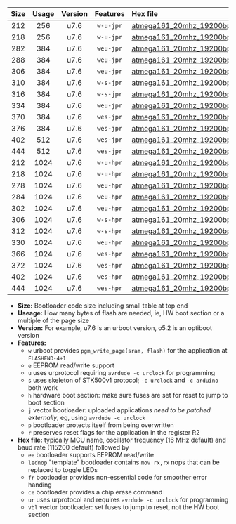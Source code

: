 |Size|Usage|Version|Features|Hex file|
|:-:|:-:|:-:|:-:|:--|
|212|256|u7.6|`w-u-jpr`|[atmega161_20mhz_19200bps_ur_vbl.hex](https://raw.githubusercontent.com/stefanrueger/urboot/main/bootloaders/atmega161/fcpu_20mhz/19200_bps/atmega161_20mhz_19200bps_ur_vbl.hex)|
|218|256|u7.6|`w-u-jpr`|[atmega161_20mhz_19200bps_lednop_ur_vbl.hex](https://raw.githubusercontent.com/stefanrueger/urboot/main/bootloaders/atmega161/fcpu_20mhz/19200_bps/atmega161_20mhz_19200bps_lednop_ur_vbl.hex)|
|282|384|u7.6|`weu-jpr`|[atmega161_20mhz_19200bps_ee_ur_vbl.hex](https://raw.githubusercontent.com/stefanrueger/urboot/main/bootloaders/atmega161/fcpu_20mhz/19200_bps/atmega161_20mhz_19200bps_ee_ur_vbl.hex)|
|288|384|u7.6|`weu-jpr`|[atmega161_20mhz_19200bps_ee_lednop_ur_vbl.hex](https://raw.githubusercontent.com/stefanrueger/urboot/main/bootloaders/atmega161/fcpu_20mhz/19200_bps/atmega161_20mhz_19200bps_ee_lednop_ur_vbl.hex)|
|306|384|u7.6|`weu-jpr`|[atmega161_20mhz_19200bps_ee_lednop_fr_ur_vbl.hex](https://raw.githubusercontent.com/stefanrueger/urboot/main/bootloaders/atmega161/fcpu_20mhz/19200_bps/atmega161_20mhz_19200bps_ee_lednop_fr_ur_vbl.hex)|
|310|384|u7.6|`w-s-jpr`|[atmega161_20mhz_19200bps_vbl.hex](https://raw.githubusercontent.com/stefanrueger/urboot/main/bootloaders/atmega161/fcpu_20mhz/19200_bps/atmega161_20mhz_19200bps_vbl.hex)|
|316|384|u7.6|`w-s-jpr`|[atmega161_20mhz_19200bps_lednop_vbl.hex](https://raw.githubusercontent.com/stefanrueger/urboot/main/bootloaders/atmega161/fcpu_20mhz/19200_bps/atmega161_20mhz_19200bps_lednop_vbl.hex)|
|334|384|u7.6|`weu-jpr`|[atmega161_20mhz_19200bps_ee_lednop_fr_ce_ur_vbl.hex](https://raw.githubusercontent.com/stefanrueger/urboot/main/bootloaders/atmega161/fcpu_20mhz/19200_bps/atmega161_20mhz_19200bps_ee_lednop_fr_ce_ur_vbl.hex)|
|370|384|u7.6|`wes-jpr`|[atmega161_20mhz_19200bps_ee_vbl.hex](https://raw.githubusercontent.com/stefanrueger/urboot/main/bootloaders/atmega161/fcpu_20mhz/19200_bps/atmega161_20mhz_19200bps_ee_vbl.hex)|
|376|384|u7.6|`wes-jpr`|[atmega161_20mhz_19200bps_ee_lednop_vbl.hex](https://raw.githubusercontent.com/stefanrueger/urboot/main/bootloaders/atmega161/fcpu_20mhz/19200_bps/atmega161_20mhz_19200bps_ee_lednop_vbl.hex)|
|402|512|u7.6|`wes-jpr`|[atmega161_20mhz_19200bps_ee_lednop_fr_vbl.hex](https://raw.githubusercontent.com/stefanrueger/urboot/main/bootloaders/atmega161/fcpu_20mhz/19200_bps/atmega161_20mhz_19200bps_ee_lednop_fr_vbl.hex)|
|444|512|u7.6|`wes-jpr`|[atmega161_20mhz_19200bps_ee_lednop_fr_ce_vbl.hex](https://raw.githubusercontent.com/stefanrueger/urboot/main/bootloaders/atmega161/fcpu_20mhz/19200_bps/atmega161_20mhz_19200bps_ee_lednop_fr_ce_vbl.hex)|
|212|1024|u7.6|`w-u-hpr`|[atmega161_20mhz_19200bps_ur.hex](https://raw.githubusercontent.com/stefanrueger/urboot/main/bootloaders/atmega161/fcpu_20mhz/19200_bps/atmega161_20mhz_19200bps_ur.hex)|
|218|1024|u7.6|`w-u-hpr`|[atmega161_20mhz_19200bps_lednop_ur.hex](https://raw.githubusercontent.com/stefanrueger/urboot/main/bootloaders/atmega161/fcpu_20mhz/19200_bps/atmega161_20mhz_19200bps_lednop_ur.hex)|
|278|1024|u7.6|`weu-hpr`|[atmega161_20mhz_19200bps_ee_ur.hex](https://raw.githubusercontent.com/stefanrueger/urboot/main/bootloaders/atmega161/fcpu_20mhz/19200_bps/atmega161_20mhz_19200bps_ee_ur.hex)|
|284|1024|u7.6|`weu-hpr`|[atmega161_20mhz_19200bps_ee_lednop_ur.hex](https://raw.githubusercontent.com/stefanrueger/urboot/main/bootloaders/atmega161/fcpu_20mhz/19200_bps/atmega161_20mhz_19200bps_ee_lednop_ur.hex)|
|302|1024|u7.6|`weu-hpr`|[atmega161_20mhz_19200bps_ee_lednop_fr_ur.hex](https://raw.githubusercontent.com/stefanrueger/urboot/main/bootloaders/atmega161/fcpu_20mhz/19200_bps/atmega161_20mhz_19200bps_ee_lednop_fr_ur.hex)|
|306|1024|u7.6|`w-s-hpr`|[atmega161_20mhz_19200bps.hex](https://raw.githubusercontent.com/stefanrueger/urboot/main/bootloaders/atmega161/fcpu_20mhz/19200_bps/atmega161_20mhz_19200bps.hex)|
|312|1024|u7.6|`w-s-hpr`|[atmega161_20mhz_19200bps_lednop.hex](https://raw.githubusercontent.com/stefanrueger/urboot/main/bootloaders/atmega161/fcpu_20mhz/19200_bps/atmega161_20mhz_19200bps_lednop.hex)|
|330|1024|u7.6|`weu-hpr`|[atmega161_20mhz_19200bps_ee_lednop_fr_ce_ur.hex](https://raw.githubusercontent.com/stefanrueger/urboot/main/bootloaders/atmega161/fcpu_20mhz/19200_bps/atmega161_20mhz_19200bps_ee_lednop_fr_ce_ur.hex)|
|366|1024|u7.6|`wes-hpr`|[atmega161_20mhz_19200bps_ee.hex](https://raw.githubusercontent.com/stefanrueger/urboot/main/bootloaders/atmega161/fcpu_20mhz/19200_bps/atmega161_20mhz_19200bps_ee.hex)|
|372|1024|u7.6|`wes-hpr`|[atmega161_20mhz_19200bps_ee_lednop.hex](https://raw.githubusercontent.com/stefanrueger/urboot/main/bootloaders/atmega161/fcpu_20mhz/19200_bps/atmega161_20mhz_19200bps_ee_lednop.hex)|
|402|1024|u7.6|`wes-hpr`|[atmega161_20mhz_19200bps_ee_lednop_fr.hex](https://raw.githubusercontent.com/stefanrueger/urboot/main/bootloaders/atmega161/fcpu_20mhz/19200_bps/atmega161_20mhz_19200bps_ee_lednop_fr.hex)|
|444|1024|u7.6|`wes-hpr`|[atmega161_20mhz_19200bps_ee_lednop_fr_ce.hex](https://raw.githubusercontent.com/stefanrueger/urboot/main/bootloaders/atmega161/fcpu_20mhz/19200_bps/atmega161_20mhz_19200bps_ee_lednop_fr_ce.hex)|

- **Size:** Bootloader code size including small table at top end
- **Useage:** How many bytes of flash are needed, ie, HW boot section or a multiple of the page size
- **Version:** For example, u7.6 is an urboot version, o5.2 is an optiboot version
- **Features:**
  + `w` urboot provides `pgm_write_page(sram, flash)` for the application at `FLASHEND-4+1`
  + `e` EEPROM read/write support
  + `u` uses urprotocol requiring `avrdude -c urclock` for programming
  + `s` uses skeleton of STK500v1 protocol; `-c urclock` and `-c arduino` both work
  + `h` hardware boot section: make sure fuses are set for reset to jump to boot section
  + `j` vector bootloader: uploaded applications *need to be patched externally*, eg, using `avrdude -c urclock`
  + `p` bootloader protects itself from being overwritten
  + `r` preserves reset flags for the application in the register R2
- **Hex file:** typically MCU name, oscillator frequency (16 MHz default) and baud rate (115200 default) followed by
  + `ee` bootloader supports EEPROM read/write
  + `lednop` "template" bootloader contains `mov rx,rx` nops that can be replaced to toggle LEDs
  + `fr` bootloader provides non-essential code for smoother error handing
  + `ce` bootloader provides a chip erase command
  + `ur` uses urprotocol and requires `avrdude -c urclock` for programming
  + `vbl` vector bootloader: set fuses to jump to reset, not the HW boot section
